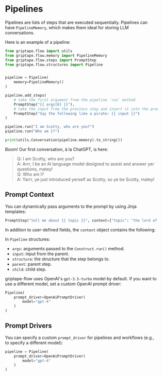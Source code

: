 # Pipelines

Pipelines are lists of steps that are executed sequentially. Pipelines can have `PipelineMemory`, which makes them ideal for storing LLM conversations.

Here is an example of a pipeline:

```python
from griptape.flow import utils
from griptape.flow.memory import PipelineMemory
from griptape.flow.steps import PromptStep
from griptape.flow.structures import Pipeline


pipeline = Pipeline(
    memory=PipelineMemory()
)

pipeline.add_steps(
    # take the first argument from the pipeline `run` method
    PromptStep("{{ args[0] }}"),
    # take the input from the previous step and insert it into the prompt
    PromptStep("Say the following like a pirate: {{ input }}")
)

pipeline.run("I am Scotty, who are you?")
pipeline.run("Who am I?")

print(utils.Conversation(pipeline.memory).to_string())
```

Boom! Our first conversation, à la ChatGPT, is here:

> Q: I am Scotty, who are you?  
> A: Arrr, I be an AI language model designed to assist and answer yer questions, matey!  
> Q: Who am I?  
> A: Yarrr, ye just introduced yerself as Scotty, so ye be Scotty, matey!

## Prompt Context

You can dynamically pass arguments to the prompt by using Jinja templates:

```python
PromptStep("tell me about {{ topic }}", context={"topic": "the lord of the rings"})
```

In addition to user-defined fields, the `context` object contains the following:

In `Pipeline` structures:
- `args`: arguments passed to the `Construct.run()` method.
- `input`: input from the parent.
- `structure`: the structure that the step belongs to.
- `parent`: parent step.
- `child`: child step.

griptape-flow uses OpenAI's `gpt-3.5-turbo` model by default. If you want to use a different model, set a custom OpenAI prompt driver:

```python
Pipeline(
    prompt_driver=OpenAiPromptDriver(
        model="gpt-4"
    )
)
```

## Prompt Drivers

You can specify a custom `prompt_driver` for pipelines and workflows (e.g., to specify a different model):

```python
pipeline = Pipeline(
    prompt_driver=OpenAiPromptDriver(
        model="gpt-4"
    )
)
```